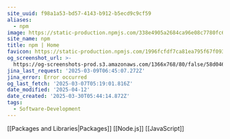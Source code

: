 ```yaml
---
site_uuid: f98a1a53-bd57-4143-b912-b5ecd9c9cf59
aliases:
  - npm
image: https://static-production.npmjs.com/338e4905a2684ca96e08c7780fc68412.png
site_name: npm
title: npm | Home
favicon: https://static-production.npmjs.com/1996fcfdf7ca81ea795f67f093d7f449.png
og_screenshot_url: >-
  https://og-screenshots-prod.s3.amazonaws.com/1366x768/80/false/58d046c1d166c4fa0907206d4e2d5937f34712a4e1160b5de9227a95b6628b4d.jpeg
jina_last_request: '2025-03-09T06:45:07.272Z'
jina_error: Error occurred
og_last_fetch: '2025-03-07T05:19:01.816Z'
date_modified: '2025-04-12'
date_created: '2025-03-30T05:44:14.872Z'
tags:
  - Software-Development
---
```













[[Packages and Libraries|Packages]]
[[Node.js]]
[[JavaScript]]
